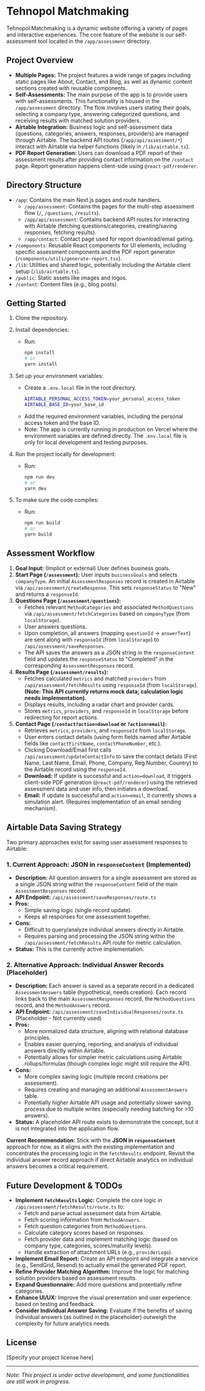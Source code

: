 # Tehnopol Matchmaking

Tehnopol Matchmaking is a dynamic website offering a variety of pages and interactive experiences. The core feature of the website is our self-assessment tool located in the `/app/assessment` directory.

## Project Overview

- **Multiple Pages:** The project features a wide range of pages including static pages like About, Contact, and Blog, as well as dynamic content sections created with reusable components.
- **Self-Assessments:** The main purpose of the app is to provide users with self-assessments. This functionality is housed in the `/app/assessment` directory. The flow involves users stating their goals, selecting a company type, answering categorized questions, and receiving results with matched solution providers.
- **Airtable Integration:** Business logic and self-assessment data (questions, categories, answers, responses, providers) are managed through Airtable. The backend API routes (`/app/api/assessment/*`) interact with Airtable via helper functions (likely in `/lib/airtable.ts`).
- **PDF Report Generation:** Users can download a PDF report of their assessment results after providing contact information on the `/contact` page. Report generation happens client-side using `@react-pdf/renderer`.

## Directory Structure

- `/app`: Contains the main Next.js pages and route handlers.
  - `/app/assessment`: Contains the pages for the multi-step assessment flow (`/`, `/questions`, `/results`).
  - `/app/api/assessment`: Contains backend API routes for interacting with Airtable (fetching questions/categories, creating/saving responses, fetching results).
  - `/app/contact`: Contact page used for report download/email gating.
- `/components`: Reusable React components for UI elements, including specific assessment components and the PDF report generator (`/components/utils/generate-report.tsx`).
- `/lib`: Utilities and shared logic, potentially including the Airtable client setup (`/lib/airtable.ts`).
- `/public`: Static assets like images and logos.
- `/content`: Content files (e.g., blog posts).

## Getting Started

1. Clone the repository.

2. Install dependencies:
   - Run:
     ```bash
     npm install
     # or
     yarn install
     ```

3. Set up your environment variables:
   - Create a `.env.local` file in the root directory.
     ```bash
     AIRTABLE_PERSONAL_ACCESS_TOKEN=your_personal_access_token
     AIRTABLE_BASE_ID=your_base_id
     ```
   - Add the required environment variables, including the personal access token and the base ID.
   - Note: The app is currently running in production on Vercel where the environment variables are defined directly. The `.env.local` file is only for local development and testing purposes.

4. Run the project locally for development:
   - Run:
     ```bash
     npm run dev
     # or
     yarn dev
     ```

5. To make sure the code compiles:
   - Run:
     ```bash
     npm run build
     # or
     yarn build
     ```

## Assessment Workflow

1.  **Goal Input:** (Implicit or external) User defines business goals.
2.  **Start Page (`/assessment`):** User inputs `businessGoals` and selects `companyType`. An initial `AssessmentResponses` record is created in Airtable via `/api/assessment/createResponse`. This sets `responseStatus` to "New" and returns a `responseId`.
3.  **Questions Page (`/assessment/questions`):** 
    - Fetches relevant `MethodCategories` and associated `MethodQuestions` via `/api/assessment/fetchCategories` based on `companyType` (from `localStorage`).
    - User answers questions.
    - Upon completion, all answers (mapping `questionId` -> `answerText`) are sent along with `responseId` (from `localStorage`) to `/api/assessment/saveResponses`.
    - The API saves the answers as a JSON string in the `responseContent` field and updates the `responseStatus` to "Completed" in the corresponding `AssessmentResponses` record.
4.  **Results Page (`/assessment/results`):**
    - Fetches calculated `metrics` and matched `providers` from `/api/assessment/fetchResults` using `responseId` (from `localStorage`). **(Note: This API currently returns mock data; calculation logic needs implementation).**
    - Displays results, including a radar chart and provider cards.
    - Stores `metrics`, `providers`, and `responseId` in `localStorage` before redirecting for report actions.
5.  **Contact Page (`/contact?action=download` or `?action=email`):**
    - Retrieves `metrics`, `providers`, and `responseId` from `localStorage`.
    - User enters contact details (using form fields named after Airtable fields like `contactFirstName`, `contactPhoneNumber`, etc.).
    - Clicking Download/Email first calls `/api/assessment/updateContactInfo` to save the contact details (First Name, Last Name, Email, Phone, Company, Reg Number, Country) to the Airtable record using the `responseId`.
    - **Download:** If update is successful and `action=download`, it triggers client-side PDF generation (`@react-pdf/renderer`) using the retrieved assessment data and user info, then initiates a download.
    - **Email:** If update is successful and `action=email`, it currently shows a simulation alert. (Requires implementation of an email sending mechanism).

## Airtable Data Saving Strategy

Two primary approaches exist for saving user assessment responses to Airtable:

### 1. Current Approach: JSON in `responseContent` (Implemented)

- **Description:** All question answers for a single assessment are stored as a single JSON string within the `responseContent` field of the main `AssessmentResponses` record.
- **API Endpoint:** `/api/assessment/saveResponses/route.ts`
- **Pros:** 
    - Simple saving logic (single record update).
    - Keeps all responses for one assessment together.
- **Cons:**
    - Difficult to query/analyze individual answers directly in Airtable.
    - Requires parsing and processing the JSON string within the `/api/assessment/fetchResults` API route for metric calculation.
- **Status:** This is the currently active implementation.

### 2. Alternative Approach: Individual Answer Records (Placeholder)

- **Description:** Each answer is saved as a separate record in a dedicated `AssessmentAnswers` table (hypothetical, needs creation). Each record links back to the main `AssessmentResponses` record, the `MethodQuestions` record, and the `MethodAnswers` record.
- **API Endpoint:** `/api/assessment/saveIndividualResponses/route.ts` (Placeholder - Not currently used)
- **Pros:**
    - More normalized data structure, aligning with relational database principles.
    - Enables easier querying, reporting, and analysis of individual answers directly within Airtable.
    - Potentially allows for simpler metric calculations using Airtable rollups/formulas (though complex logic might still require the API).
- **Cons:**
    - More complex saving logic (multiple record creations per assessment).
    - Requires creating and managing an additional `AssessmentAnswers` table.
    - Potentially higher Airtable API usage and potentially slower saving process due to multiple writes (especially needing batching for >10 answers).
- **Status:** A placeholder API route exists to demonstrate the concept, but it is not integrated into the application flow.

**Current Recommendation:** Stick with the **JSON in `responseContent`** approach for now, as it aligns with the existing implementation and concentrates the processing logic in the `fetchResults` endpoint. Revisit the individual answer record approach if direct Airtable analytics on individual answers becomes a critical requirement.

## Future Development & TODOs

- **Implement `fetchResults` Logic:** Complete the core logic in `/api/assessment/fetchResults/route.ts` to:
    - Fetch and parse actual assessment data from Airtable.
    - Fetch scoring information from `MethodAnswers`.
    - Fetch question categories from `MethodQuestions`.
    - Calculate category scores based on responses.
    - Fetch provider data and implement matching logic (based on company type, categories, scores/maturity levels).
    - Handle extraction of attachment URLs (e.g., `providerLogo`).
- **Implement Email Report:** Create an API endpoint and integrate a service (e.g., SendGrid, Resend) to actually email the generated PDF report.
- **Refine Provider Matching Algorithm:** Improve the logic for matching solution providers based on assessment results.
- **Expand Questionnaire:** Add more questions and potentially refine categories.
- **Enhance UI/UX:** Improve the visual presentation and user experience based on testing and feedback.
- **Consider Individual Answer Saving:** Evaluate if the benefits of saving individual answers (as outlined in the placeholder) outweigh the complexity for future analytics needs.

## License

[Specify your project license here]

---

*Note: This project is under active development, and some functionalities are still work in progress.*
